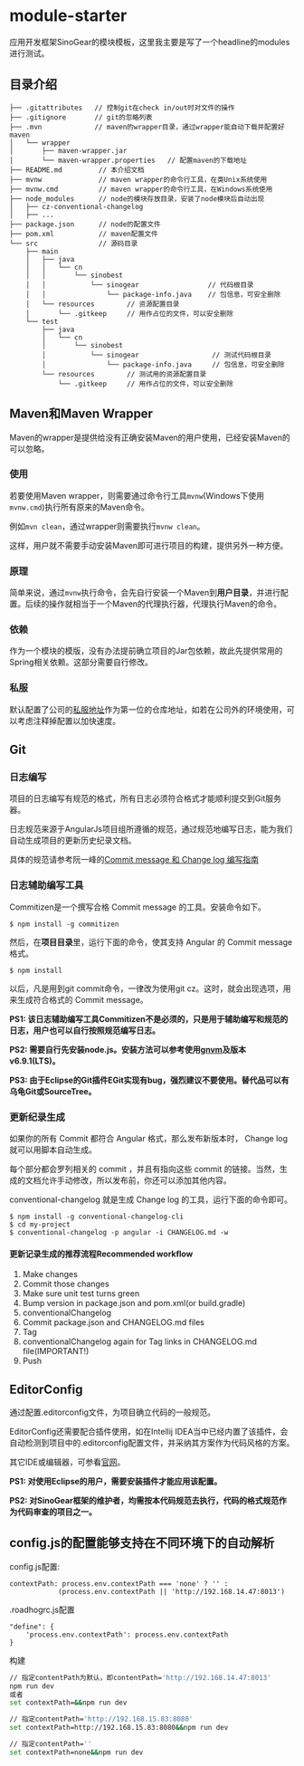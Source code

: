# module-starter

应用开发框架SinoGear的模块模板，这里我主要是写了一个headline的modules进行测试。

## 目录介绍

```
├── .gitattributes   // 控制git在check in/out时对文件的操作
├── .gitignore       // git的忽略列表
├── .mvn             // maven的wrapper目录，通过wrapper能自动下载并配置好maven
│   └── wrapper
│       ├── maven-wrapper.jar
│       └── maven-wrapper.properties   // 配置maven的下载地址
├── README.md         // 本介绍文档
├── mvnw              // maven wrapper的命令行工具，在类Unix系统使用
├── mvnw.cmd          // maven wrapper的命令行工具，在Windows系统使用
├── node_modules      // node的模块存放目录，安装了node模块后自动出现
│   ├── cz-conventional-changelog
│   ├── ...
├── package.json      // node的配置文件
├── pom.xml           // maven配置文件
└── src               // 源码目录
    ├── main
    │   ├── java
    │   │   └── cn
    │   │       └── sinobest
    │   │           └── sinogear                 // 代码根目录
    │   │               └── package-info.java    // 包信息，可安全删除
    │   └── resources        // 资源配置目录
    │       └── .gitkeep     // 用作占位的文件，可以安全删除
    └── test
        ├── java
        │   └── cn
        │       └── sinobest
        │           └── sinogear                  // 测试代码根目录
        │               └── package-info.java     // 包信息，可安全删除
        └── resources        // 测试用的资源配置目录
            └── .gitkeep     // 用作占位的文件，可以安全删除
```

## Maven和Maven Wrapper

Maven的wrapper是提供给没有正确安装Maven的用户使用，已经安装Maven的可以忽略。

### 使用

若要使用Maven wrapper，则需要通过命令行工具```mvnw```(Windows下使用```mvnw.cmd```)执行所有原来的Maven命令。

例如```mvn clean```，通过wrapper则需要执行```mvnw clean```。

这样，用户就不需要手动安装Maven即可进行项目的构建，提供另外一种方便。

### 原理

简单来说，通过```mvnw```执行命令，会先自行安装一个Maven到**用户目录**，并进行配置。后续的操作就相当于一个Maven的代理执行器，代理执行Maven的命令。

### 依赖

作为一个模块的模版，没有办法提前确立项目的Jar包依赖，故此先提供常用的Spring相关依赖。这部分需要自行修改。

### 私服

默认配置了公司的[私服地址](http://192.168.14.96:8081/nexus/)作为第一位的仓库地址，如若在公司外的环境使用，可以考虑注释掉配置以加快速度。

## Git

### 日志编写

项目的日志编写有规范的格式，所有日志必须符合格式才能顺利提交到Git服务器。

日志规范来源于AngularJs项目组所遵循的规范，通过规范地编写日志，能为我们自动生成项目的更新历史纪录文档。

具体的规范请参考阮一峰的[Commit message 和 Change log 编写指南](http://www.ruanyifeng.com/blog/2016/01/commit_message_change_log.html)

### 日志辅助编写工具

Commitizen是一个撰写合格 Commit message 的工具。安装命令如下。

```
$ npm install -g commitizen
```

然后，在**项目目录**里，运行下面的命令，使其支持 Angular 的 Commit message 格式。

```
$ npm install
```

以后，凡是用到git commit命令，一律改为使用git cz。这时，就会出现选项，用来生成符合格式的 Commit message。

**PS1: 该日志辅助编写工具Commitizen不是必须的，只是用于辅助编写和规范的日志，用户也可以自行按照规范编写日志。**

**PS2: 需要自行先安装node.js。安装方法可以参考使用[gnvm](http://ksria.com/gnvm/)及版本v6.9.1(LTS)。**

**PS3: 由于Eclipse的Git插件EGit实现有bug，强烈建议不要使用。替代品可以有乌龟Git或SourceTree。**

### 更新纪录生成

如果你的所有 Commit 都符合 Angular 格式，那么发布新版本时， Change log 就可以用脚本自动生成。

每个部分都会罗列相关的 commit ，并且有指向这些 commit 的链接。当然，生成的文档允许手动修改，所以发布前，你还可以添加其他内容。

conventional-changelog 就是生成 Change log 的工具，运行下面的命令即可。

```
$ npm install -g conventional-changelog-cli
$ cd my-project
$ conventional-changelog -p angular -i CHANGELOG.md -w
```

#### 更新记录生成的推荐流程Recommended workflow

1. Make changes
2. Commit those changes
3. Make sure unit test turns green
4. Bump version in package.json and pom.xml(or build.gradle)
5. conventionalChangelog
6. Commit package.json and CHANGELOG.md files
7. Tag
8. conventionalChangelog again for Tag links in CHANGELOG.md file(IMPORTANT!)
9. Push


## EditorConfig

通过配置.editorconfig文件，为项目确立代码的一般规范。

EditorConfig还需要配合插件使用，如在Intellij IDEA当中已经内置了该插件，会自动检测到项目中的.editorconfig配置文件，并采纳其方案作为代码风格的方案。

其它IDE或编辑器，可参看[官网](http://editorconfig.org)。

**PS1: 对使用Eclipse的用户，需要安装插件才能应用该配置。**

**PS2: 对SinoGear框架的维护者，均需按本代码规范去执行，代码的格式规范作为代码审查的项目之一。**

## config.js的配置能够支持在不同环境下的自动解析
config.js配置:
```
contextPath: process.env.contextPath === 'none' ? '' :
			(process.env.contextPath || 'http://192.168.14.47:8013')
```
.roadhogrc.js配置
```
"define": {
	'process.env.contextPath': process.env.contextPath
}
```

构建

```bash
// 指定contentPath为默认，即contentPath='http://192.168.14.47:8013'
npm run dev
或者
set contextPath=&&npm run dev

// 指定contentPath='http://192.168.15.83:8080'
set contextPath=http://192.168.15.83:8080&&npm run dev

// 指定contentPath=''
set contextPath=none&&npm run dev

```